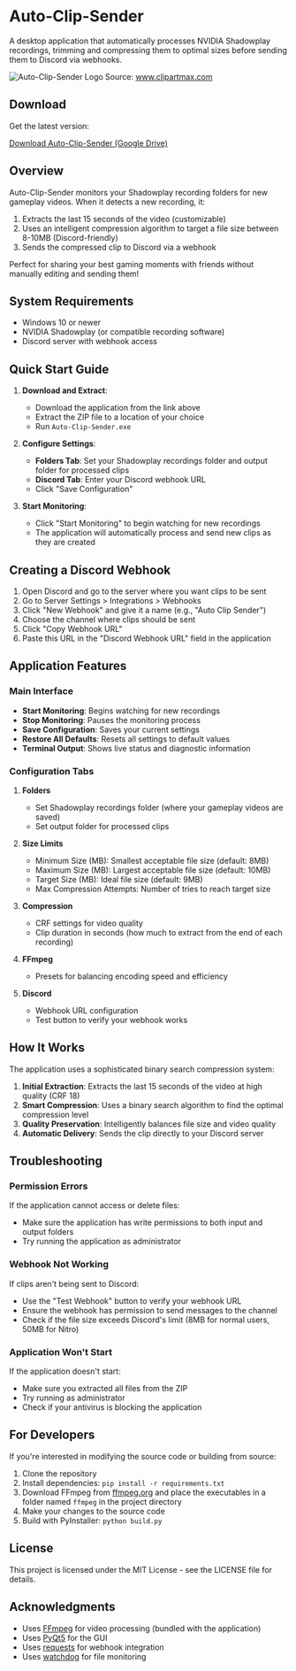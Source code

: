 # Auto-Clip-Sender

A desktop application that automatically processes NVIDIA Shadowplay recordings, trimming and compressing them to optimal sizes before sending them to Discord via webhooks.

![Auto-Clip-Sender Logo](icon.ico)
Source: www.clipartmax.com

## Download

Get the latest version:

[Download Auto-Clip-Sender (Google Drive)](https://drive.google.com/file/d/1OKDFIvudXP0UGEPtlOVtWol_j7vEXv_o/view?usp=sharing)

## Overview

Auto-Clip-Sender monitors your Shadowplay recording folders for new gameplay videos. When it detects a new recording, it:

1. Extracts the last 15 seconds of the video (customizable)
2. Uses an intelligent compression algorithm to target a file size between 8-10MB (Discord-friendly)
3. Sends the compressed clip to Discord via a webhook

Perfect for sharing your best gaming moments with friends without manually editing and sending them!

## System Requirements

- Windows 10 or newer
- NVIDIA Shadowplay (or compatible recording software)
- Discord server with webhook access

## Quick Start Guide

1. **Download and Extract**: 
   - Download the application from the link above
   - Extract the ZIP file to a location of your choice
   - Run `Auto-Clip-Sender.exe`

2. **Configure Settings**:
   - **Folders Tab**: Set your Shadowplay recordings folder and output folder for processed clips
   - **Discord Tab**: Enter your Discord webhook URL
   - Click "Save Configuration"

3. **Start Monitoring**:
   - Click "Start Monitoring" to begin watching for new recordings
   - The application will automatically process and send new clips as they are created

## Creating a Discord Webhook

1. Open Discord and go to the server where you want clips to be sent
2. Go to Server Settings > Integrations > Webhooks
3. Click "New Webhook" and give it a name (e.g., "Auto Clip Sender")
4. Choose the channel where clips should be sent
5. Click "Copy Webhook URL"
6. Paste this URL in the "Discord Webhook URL" field in the application

## Application Features

### Main Interface

- **Start Monitoring**: Begins watching for new recordings
- **Stop Monitoring**: Pauses the monitoring process
- **Save Configuration**: Saves your current settings
- **Restore All Defaults**: Resets all settings to default values
- **Terminal Output**: Shows live status and diagnostic information

### Configuration Tabs

1. **Folders**
   - Set Shadowplay recordings folder (where your gameplay videos are saved)
   - Set output folder for processed clips

2. **Size Limits** 
   - Minimum Size (MB): Smallest acceptable file size (default: 8MB)
   - Maximum Size (MB): Largest acceptable file size (default: 10MB)
   - Target Size (MB): Ideal file size (default: 9MB)
   - Max Compression Attempts: Number of tries to reach target size

3. **Compression**
   - CRF settings for video quality
   - Clip duration in seconds (how much to extract from the end of each recording)

4. **FFmpeg**
   - Presets for balancing encoding speed and efficiency

5. **Discord**
   - Webhook URL configuration
   - Test button to verify your webhook works

## How It Works

The application uses a sophisticated binary search compression system:

1. **Initial Extraction**: Extracts the last 15 seconds of the video at high quality (CRF 18)
2. **Smart Compression**: Uses a binary search algorithm to find the optimal compression level
3. **Quality Preservation**: Intelligently balances file size and video quality
4. **Automatic Delivery**: Sends the clip directly to your Discord server

## Troubleshooting

### Permission Errors

If the application cannot access or delete files:
- Make sure the application has write permissions to both input and output folders
- Try running the application as administrator

### Webhook Not Working

If clips aren't being sent to Discord:
- Use the "Test Webhook" button to verify your webhook URL
- Ensure the webhook has permission to send messages to the channel
- Check if the file size exceeds Discord's limit (8MB for normal users, 50MB for Nitro)

### Application Won't Start

If the application doesn't start:
- Make sure you extracted all files from the ZIP
- Try running as administrator
- Check if your antivirus is blocking the application

## For Developers

If you're interested in modifying the source code or building from source:

1. Clone the repository
2. Install dependencies: `pip install -r requirements.txt`
3. Download FFmpeg from [ffmpeg.org](https://ffmpeg.org/download.html) and place the executables in a folder named `ffmpeg` in the project directory
4. Make your changes to the source code
5. Build with PyInstaller: `python build.py`

## License

This project is licensed under the MIT License - see the LICENSE file for details.

## Acknowledgments

- Uses [FFmpeg](https://ffmpeg.org/) for video processing (bundled with the application)
- Uses [PyQt5](https://www.riverbankcomputing.com/software/pyqt/) for the GUI
- Uses [requests](https://requests.readthedocs.io/) for webhook integration
- Uses [watchdog](https://pypi.org/project/watchdog/) for file monitoring 
